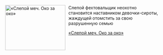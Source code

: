 <!--2025-06-03 08:00:46-->
<div class="yb">
  <div class="rss kino_kino"><a href="https://www.kino-teatr.ru/video/50150/" title="«Слепой меч. Око за око»"><img src="https://www.kino-teatr.ru/video/0/5/50150/poster.jpg" width="196" height="147" align="left" hspace="5" style="margin: 0px 10px 0px 5px" alt="«Слепой меч. Око за око»"/></a>Слепой фехтовальщик неохотно становится наставником девочки-сироты, жаждущей отомстить за свою разрушенную семью <p class="titl"><a href="https://www.kino-teatr.ru/video/50150/">«Слепой меч. Око за око»</a></p></div>
</div>
